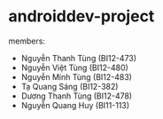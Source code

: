 # androiddev-project

members:
- Nguyễn Thanh Tùng (BI12-473)
- Nguyễn Việt Tùng (BI12-480)
- Nguyễn Minh Tùng (BI12-483)
- Tạ Quang Sáng (BI12-382)
- Dương Thanh Tùng (BI12-478)
- Nguyễn Quang Huy (BI11-113)
